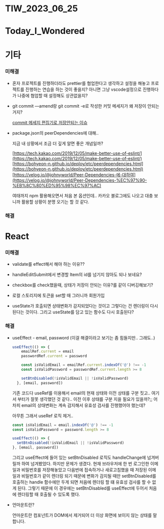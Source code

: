 # TIW_2023_06_25

# Today_I_Wondered

# 기타

### 미해결

- 혼자 프로젝트를 진행하더라도 prettier를 협업한다고 생각하고 설정을 해놓고 프로젝트를 진행하는 연습을 하는 것이 좋을지? 아니면 그냥 vscode설정으로 진행하다가 나중에 협업할 때 설정해도 상관없을지?
- git commit —amend랑 git commit -e로 작성한 커밋 메세지가 왜 저장이 안되는거지?
    
    [commit 메세지 편집기로 저장안되는 이슈](https://www.notion.so/commit-d1d3de4950eb4882ae83254ca53277b0?pvs=21) 
    
- package.json의 peerDependencies에 대해..
    
    지금 내 상황에서 조금 더 깊게 알면 좋은 개념일까? 
    
    [https://tech.kakao.com/2019/12/05/make-better-use-of-eslint/](https://tech.kakao.com/2019/12/05/make-better-use-of-eslint/)
    [https://bohyeon-n.github.io/deploy/etc/peerdependencies.html](https://bohyeon-n.github.io/deploy/etc/peerdependencies.html)
    [https://velog.io/@johnyworld/Peer-Dependencies-에-대하여](https://velog.io/@johnyworld/Peer-Dependencies-%EC%97%90-%EB%8C%80%ED%95%98%EC%97%AC)
    
    여태까지 npm 활용해오면서 처음 본 옵션인데.. 카카오 블로그에도 나오고 대충 보니까 활용할 상황이 분명 오기는 할 것 같다.
    

### 해결

# React

### 미해결

- validate를 effect해서 해야 하는 이유??
    
    
- handleEditSubmit에서 변경할 Item의 id를 넘기지 않아도 되나 보네요?
- checkbox를 check했을때, 상태가 저장이 안되는 이유?를 같이 디버깅해보기?
- 로컬 스토리지에 토큰을 set할 때 그러니까 회원가입
- useState가 호출되면 상태변화가 감지되었다는 것이고 그렇다는 건 렌더링이 다시 된다는 것이다. 그리고 useState를 담고 있는 함수도 다시 호출된다?

### 해결

- useEffect - email, password (이걸 해결이라고 보기는 좀 힘들지만.. 그래도..)
    
    ```jsx
    useEffect(() => {
        emailRef.current = email
        passwordRef.current = password
    
        const isValidEmail = emailRef.current.indexOf('@') !== -1
        const isValidPassword = passwordRef.current.length >= 8
    
        setBtnDisabled(!isValidEmail || !isValidPassword)
      }, [email, password])
    ```
    
    기존 코드다 useRef를 이용해서 email의 현재 상태와 이전 상태를 구분 짓고.. 여기서 부터가 잘못 생각했던 것 같다.. 이전 이후 상태를 구분 지을 필요가 있을까?;; 어차피 email의 상태변화는 계속 감지해서 유효성 검사를 진행했어야 했는데?
    
    아무튼 그래서 useRef 로직 제거..
    
    ```jsx
    const isValidEmail = email.indexOf('@') !== -1
    const isValidPassword = password.length >= 8
    
    useEffect(() => {
      setBtnDisabled(!isValidEmail || !isValidPassword)
    }, [email, password])
    ```
    
    그리고 useEffect에 들어 있는 setBtnDisabled 로직도 handleChange에 넘겨버릴까 하여 넘겨봤었다. 하지만 문제가 생겼다. 현재 브라우저에 한 번 로그인한 이메일과 비밀번호를 저장해놓았고 다음번에 접속하거나 새로고침했을 때 저장된 이메일과 비밀번호가 같이 렌더링 되기 때문에 변화가 감지될 때만 setBtnDisabled를 호출하는 handle 함수에만 두게 되면 처음에 렌더링 할 떄 유효성 검사를 할 수 없게 된다. 그렇기 때문에 이 경우에는 setBtnDisabled를 useEffect에 두어서 처음에 렌더링할 때 호출될 수 있도록 했다. 
    
- 언마운트란?
    
    언마운트란 컴포넌트가 DOM에서 제거되어 더 이상 화면에 보이지 않는 상태를 말합니다.